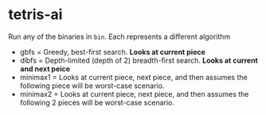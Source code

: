 # tetris-ai

Run any of the binaries in `bin`. Each represents a different algorithm

* gbfs = Greedy, best-first search. **Looks at current piece**  
* dlbfs = Depth-limited (depth of 2) breadth-first search. **Looks at current and next peice**  
* minimax1 = Looks at current piece, next piece, and then assumes the following piece will be worst-case scenario.  
* minimax2 = Looks at current piece, next piece, and then assumes the following 2 pieces will be worst-case scenario.  
